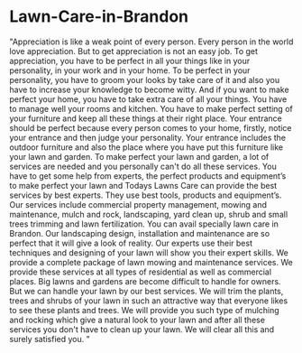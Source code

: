 # Lawn-Care-in-Brandon
"Appreciation is like a weak point of every person. Every person in the world love appreciation. But to get appreciation is not an easy job. To get appreciation, you have to be perfect in all your things like in your personality, in your work and in your home. To be perfect in your personality, you have to groom your looks by take care of it and also you have to increase your knowledge to become witty. And if you want to make perfect your home, you have to take extra care of all your things. You have to manage well your rooms and kitchen. You have to make perfect setting of your furniture and keep all these things at their right place. Your entrance should be perfect because every person comes to your home, firstly, notice your entrance and then judge your personality. Your entrance includes the outdoor furniture and also the place where you have put this furniture like your lawn and garden. To make perfect your lawn and garden, a lot of services are needed and you personally can't do all these services. You have to get some help from experts, the perfect products and equipment’s to make perfect your lawn and Todays Lawns Care can provide the best services by best experts. They use best tools, products and equipment’s.  Our services include commercial property management, mowing and maintenance, mulch and rock, landscaping, yard clean up, shrub and small trees trimming and lawn fertilization. You can avail specially lawn care in Brandon. Our landscaping design, installation and maintenance are so perfect that it will give a look of reality. Our experts use their best techniques and designing of your lawn will show you their expert skills. We provide a complete package of lawn mowing and maintenance services. We provide these services at all types of residential as well as commercial places. Big lawns and gardens are become difficult to handle for owners. But we can handle your lawn by our best services. We will trim the plants, trees and shrubs of your lawn in such an attractive way that everyone likes to see these plants and trees. We will provide you such type of mulching and rocking which give a natural look to your lawn and after all these services you don't have to clean up your lawn. We will clear all this and surely satisfied you. "
